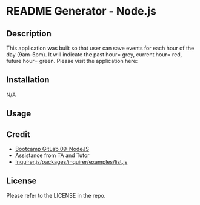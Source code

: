 # README Generator - Node.js

## Description

This application was built so that user can save events for each hour of the day (9am-5pm). It will indicate the past hour= grey, current hour= red, future hour= green.
Please visit the application here: 

## Installation

N/A

## Usage
 
## Credit
- [Bootcamp GitLab 09-NodeJS](https://git.bootcampcontent.com/University-of-Adelaide/UADEL-VIRT-FSF-PT-03-2023-U-LOLC/-/tree/main/09-NodeJS) 
- Assistance from TA and Tutor
- [Inquirer.js/packages/inquirer/examples/list.js](https://github.com/SBoudrias/Inquirer.js/blob/master/packages/inquirer/examples/list.js)
## License

Please refer to the LICENSE in the repo.